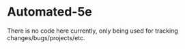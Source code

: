 # Automated-5e

There is no code here currently, only being used for tracking changes/bugs/projects/etc.
